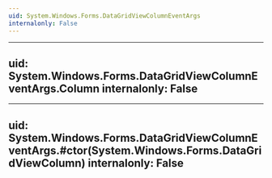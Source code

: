 ```yaml
---
uid: System.Windows.Forms.DataGridViewColumnEventArgs
internalonly: False
---
```


---
uid: System.Windows.Forms.DataGridViewColumnEventArgs.Column
internalonly: False
---

---
uid: System.Windows.Forms.DataGridViewColumnEventArgs.#ctor(System.Windows.Forms.DataGridViewColumn)
internalonly: False
---
